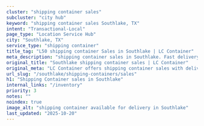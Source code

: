 ```yaml
---
cluster: "shipping container sales"
subcluster: "city hub"
keyword: "shipping container sales Southlake, TX"
intent: "Transactional-Local"
page_type: "Location Service Hub"
city: "Southlake, TX"
service_type: "shipping container"
title_tag: "L50 shipping container Sales in Southlake | LC Container"
meta_description: "shipping container sales in Southlake. Fast delivery, competitive pricing. Serving shipping containers area. Quote ID: 7DO. Call (214) 524-4168 for your free quote today."
original_title: "Southlake shipping container sales | LC Container"
original_meta: "LC Container offers shipping container sales with delivery in Southlake, TX. Local. Fast quotes. Since 2003."
url_slug: "/southlake/shipping-containers/sales"
h1: "Shipping Container sales in Southlake"
internal_links: "/inventory"
priority: 3
notes: ""
noindex: true
image_alt: "shipping container available for delivery in Southlake"
last_updated: "2025-10-20"
---
```


<!-- TODO: Add unique city/inventory copy, images, and internal links here. -->
